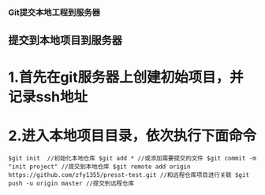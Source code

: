 
### Git提交本地工程到服务器
## 提交到本地项目到服务器
# 1.首先在git服务器上创建初始项目，并记录ssh地址
# 2.进入本地项目目录，依次执行下面命令
  ``
     $git init  //初始化本地仓库
		$git add * //或添加需要提交的文件
		$git commit -m "init project" //提交到本地仓库
		$git remote add origin https://github.com/zfy1355/presst-test.git //和远程仓库项目进行关联
		$git push -u origin master //提交到远程仓库
	``		